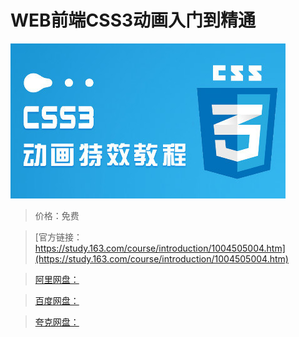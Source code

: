 # WEB前端CSS3动画入门到精通

![img](../../../assets/study163/free/47AC8DC24FD4FA61E9CCFC60BAE1E307.jpg)

> 价格：免费

> [官方链接：https://study.163.com/course/introduction/1004505004.htm](https://study.163.com/course/introduction/1004505004.htm)

> [阿里网盘：]()

> [百度网盘：]()

> [夸克网盘：]()
